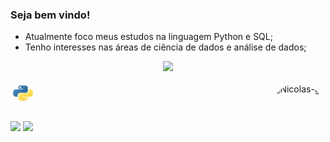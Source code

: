 ### Seja bem vindo! 


- Atualmente foco meus estudos na linguagem Python e SQL;
- Tenho interesses nas áreas de ciência de dados e análise de dados;

<div align="center">
  <a href="https://github.com/nicolasdsgabriel
  <img height="180em" src="https://github-readme-stats.vercel.app/api?username=nicolasdsgabriel&theme=dark&include_all_commits=true&count_private=true"/>
  <img height="180em" src="https://github-readme-stats.vercel.app/api/top-langs/?username=nicolasdsgabriel&layout=compact&langs_count=7&theme=dark"/>
</div>
<div style="display: inline_block"><br>
  <img align="center" alt="Nicolas-Python" height="30" width="40" src="https://raw.githubusercontent.com/devicons/devicon/master/icons/python/python-original.svg">
   <img align="right" alt="Nicolas-gif" height="150" style="border-radius:50px;" src="https://media4.giphy.com/media/tSqwsQ1dMq9xC6cqlP/giphy.gif?cid=790b761134d8165c9484e70caf32fd49a0998b110833fb75&rid=giphy.gif&ct=g">
</div>

##

<div>
  <a href = "mailto:nicolasdsgabriel@gmail.com"><img src="https://img.shields.io/badge/-Gmail-%23333?style=for-the-badge&logo=gmail&logoColor=white" target="_blank"></a>
  <a href="https://www.linkedin.com/in/nicolas-gabriel-da-silva-626a211b3/" target="_blank"><img src="https://img.shields.io/badge/-LinkedIn-%230077B5?style=for-the-badge&logo=linkedin&logoColor=white" target="_blank"></a>
 </div>

